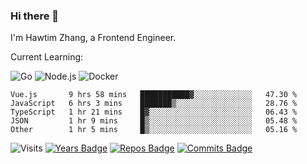 ### Hi there 👋

I'm Hawtim Zhang, a Frontend Engineer.

Current Learning:

![Go](https://img.shields.io/badge/-Go-%2300ADD8.svg?&style=flat-square&logo=go&logoColor=white)
![Node.js](https://img.shields.io/badge/-Node.js-339933?style=flat-square&logo=Node.js&logoColor=white)
![Docker](https://img.shields.io/badge/-Docker-2496ED?style=flat-square&logo=docker&logoColor=white)


<!--START_SECTION:waka-->

```text
Vue.js       9 hrs 58 mins   ███████████▓░░░░░░░░░░░░░   47.30 %
JavaScript   6 hrs 3 mins    ███████▒░░░░░░░░░░░░░░░░░   28.76 %
TypeScript   1 hr 21 mins    █▓░░░░░░░░░░░░░░░░░░░░░░░   06.43 %
JSON         1 hr 9 mins     █▒░░░░░░░░░░░░░░░░░░░░░░░   05.48 %
Other        1 hr 5 mins     █▒░░░░░░░░░░░░░░░░░░░░░░░   05.16 %
```

<!--END_SECTION:waka-->

![Visits](https://badges.pufler.dev/visits/hawtim/hawtim)
[![Years Badge](https://badges.pufler.dev/years/hawtim)](https://badges.pufler.dev)
[![Repos Badge](https://badges.pufler.dev/repos/hawtim)](https://badges.pufler.dev)
[![Commits Badge](https://badges.pufler.dev/commits/yearly/hawtim)](https://badges.pufler.dev)
